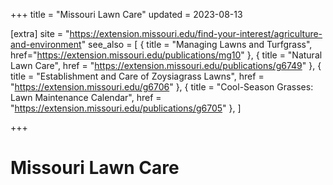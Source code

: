 +++
title = "Missouri Lawn Care"
updated = 2023-08-13

[extra]
site = "https://extension.missouri.edu/find-your-interest/agriculture-and-environment"
see_also = [
  { title = "Managing Lawns and Turfgrass", href="https://extension.missouri.edu/publications/mg10" },
  { title = "Natural Lawn Care", href = "https://extension.missouri.edu/publications/g6749" },
  { title = "Establishment and Care of Zoysiagrass Lawns", href = "https://extension.missouri.edu/g6706" },
  { title = "Cool-Season Grasses: Lawn Maintenance Calendar", href = "https://extension.missouri.edu/publications/g6705" },
]

+++

# Missouri Lawn Care
